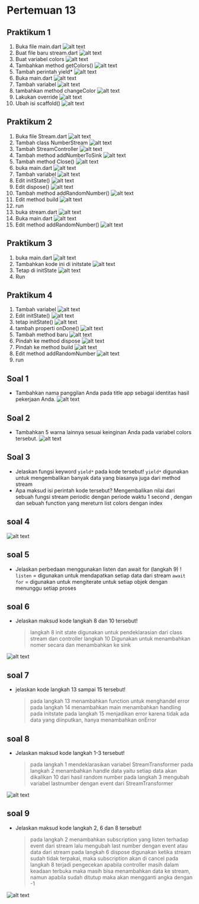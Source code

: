 # Pertemuan 13

## Praktikum 1

1. Buka file main.dart
   ![alt text](image.png)
2. Buat file baru stream.dart
   ![alt text](image-2.png)
3. Buat variabel colors
   ![alt text](image-3.png)
4. Tambahkan method getColors()
   ![alt text](image-5.png)
5. Tambah perintah yield\*
   ![alt text](image-6.png)
6. Buka main.dart
   ![alt text](image-7.png)
7. Tambah variabel
   ![alt text](image-9.png)
8. tambahkan method changeColor
   ![alt text](image-8.png)
9. Lakukan override
   ![alt text](image-10.png)
10. Ubah isi scaffold()
    ![alt text](image-11.png)

## Praktikum 2

1. Buka file Stream.dart
   ![alt text](image-12.png)
2. Tambah class NumberStream
   ![alt text](image-13.png)
3. Tambah StreamController
   ![alt text](image-15.png)
4. Tambah method addNumberToSink
   ![alt text](image-14.png)
5. Tambah method Close()
   ![alt text](image-16.png)
6. buka main.dart
   ![alt text](image-17.png)
7. Tambah variabel
   ![alt text](image-18.png)
8. Edit initState()
   ![alt text](image-19.png)
9. Edit dispose()
   ![alt text](image-20.png)
10. Tambah method addRandomNumber()
    ![alt text](image-21.png)
11. Edit method build
    ![alt text](image-22.png)
12. run
13. buka stream.dart
    ![alt text](image-23.png)
14. Buka main.dart
    ![alt text](image-24.png)
15. Edit method addRandomNumber()
    ![alt text](image-25.png)

## Praktikum 3

1. buka main.dart
   ![alt text](image-26.png)
2. Tambahkan kode ini di initstate
   ![alt text](image-27.png)
3. Tetap di initState
   ![alt text](image-28.png)
4. Run

## Praktikum 4

1. Tambah variabel
   ![alt text](image-29.png)
2. Edit initState()
   ![alt text](image-31.png)
3. tetap initState()
   ![alt text](image-30.png)
4. tambah properti onDone()
   ![alt text](image-32.png)
5. Tambah method baru
   ![alt text](image-33.png)
6. Pindah ke method dispose
   ![alt text](image-34.png)
7. Pindah ke method build
   ![alt text](image-35.png)
8. Edit method addRandomNumber
   ![alt text](image-36.png)
9. run

## Soal 1

- Tambahkan nama panggilan Anda pada title app sebagai identitas hasil pekerjaan Anda.
  ![alt text](image-1.png)

## Soal 2

- Tambahkan 5 warna lainnya sesuai keinginan Anda pada variabel colors tersebut.
  ![alt text](image-4.png)

## Soal 3

- Jelaskan fungsi keyword `yield*` pada kode tersebut!
  `yield*` digunakan untuk mengembalikan banyak data yang biasanya juga dari method stream
- Apa maksud isi perintah kode tersebut?
  Mengembalikan nilai dari sebuah fungsi stream periodic dengan periode waktu 1 second , dengan dan sebuah function yang mereturn list colors dengan index

## soal 4

![alt text](soal4.gif)

## soal 5

- Jelaskan perbedaan menggunakan listen dan await for (langkah 9) !
  `listen` = digunakan untuk mendapatkan setiap data dari stream
  `await for` = digunakan untuk mengiterate untuk setiap objek dengan menunggu setiap proses

## soal 6

- Jelaskan maksud kode langkah 8 dan 10 tersebut!
  > langkah 8
  > init state digunakan untuk pendeklarasian dari class stream dan controller
  > langkah 10
  > Digunakan untuk menambahkan nomer secara dan menambahkan ke sink

![alt text](soal6.gif)

## soal 7

- jelaskan kode langkah 13 sampai 15 tersebut!
  > pada langkah 13 menambahkan function untuk menghandel error
  > pada langkah 14 menambahkan main menambahkan handling pada initstate
  > pada langkah 15 menjadikan error karena tidak ada data yang diinputkan, hanya menambahkan onError

## soal 8

- Jelaskan maksud kode langkah 1-3 tersebut!
  > pada langkah 1 mendeklarasikan variabel StreamTransformer
  > pada langkah 2 menambahkan handle data yaitu setiap data akan dikalikan 10 dari hasil random number
  > pada langkah 3 mengubah variabel lastnumber dengan event dari StreamTransformer

![alt text](soal8.gif)

## soal 9

- Jelaskan maksud kode langkah 2, 6 dan 8 tersebut!
  > pada langkah 2 menambahkan subscription yang listen terhadap event dari stream lalu mengubah last number dengan event atau data dari stream
  > pada langkah 6 dispose digunakan ketika stream sudah tidak terpakai, maka subscription akan di cancel
  > pada langkah 8 terjadi pengecekan apabila controller masih dalam keadaan terbuka maka masih bisa menambahkan data ke stream, namun apabila sudah ditutup maka akan mengganti angka dengan -1

![alt text](soal9.gif)


